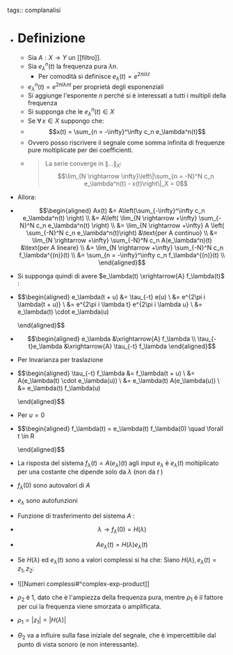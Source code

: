 tags:: complanalisi

- # Definizione
	- Sia $A : X \rightarrow Y$ un [[filtro]].
	- Sia $e_\lambda^n(t)$ la frequenza pura $\lambda n$.
		- Per comodità si definisce $e_\lambda(t) = e^{2\pi i \lambda t}$
	- $e^n_\lambda(t) = e^{2\pi i \lambda n t}$ per proprietà degli esponenziali
	- Si aggiunge l'esponente $n$ perché si è interessati a tutti i multipli della frequenza
	- Si supponga che le $e_\lambda^n(t) \in X$
	- Se $\forall\,x \in X$ suppongo che:
	- $$x(t) = \sum_{n = -\infty}^\infty c_n e_\lambda^n(t)$$
	- Ovvero posso riscrivere il segnale come somma infinita di frequenze pure moltiplicate per dei coefficienti.
	- > La serie converge in $\|\ldots\|_X$:
	  $$\lim_{N \rightarrow \infty}\left\|\sum_{n = -N}^N c_n e_\lambda^n(t) - x(t)\right\|_X = 0$$
- Allora:
- $$\begin{aligned}
  Ax(t) &= A\left(\sum_{-\infty}^\infty c_n e_\lambda^n(t) \right) \\
  &= A\left( \lim_{N \rightarrow +\infty} \sum_{-N}^N c_n e_\lambda^n(t)  \right) \\
  &= \lim_{N \rightarrow +\infty} A \left( \sum_{-N}^N c_n e_\lambda^n(t)\right) &\text{per A continuo} \\
  &= \lim_{N \rightarrow +\infty} \sum_{-N}^N c_n A(e_\lambda^n)(t) &\text{per A lineare} \\
  &= \lim_{N \rightarrow +\infty} \sum_{-N}^N c_n f_\lambda^{(n)}(t) \\
  &= \sum_{n = -\infty}^\infty c_n f_\lambda^{(n)}(t) \\
  \end{aligned}$$
- Si supponga quindi di avere $e_\lambda(t) \xrightarrow{A} f_\lambda(t)$ :
- $$\begin{aligned}
  e_\lambda(t + u) &= \tau_{-t} e(u) \\
    &= e^{2\pi i \lambda(t + u)} \\
    &= e^{2\pi i \lambda t} e^{2\pi i \lambda u} \\
    &= e_\lambda(t) \cdot e_\lambda(u)
    
  \end{aligned}$$
- $$\begin{aligned}
  e_\lambda &\xrightarrow{A} f_\lambda \\
  \tau_{-t}e_\lambda &\xrightarrow{A} \tau_{-t} f_\lambda
  \end{aligned}$$
- Per Invarianza per traslazione
- $$\begin{aligned}
  \tau_{-t} f_\lambda &= f_\lambda(t + u) \\
     &= A(e_\lambda(t) \cdot e_\lambda(u)) \\
     &= e_\lambda(t) A(e_\lambda(u)) \\
     &= e_\lambda(t) f_\lambda(u)
    
  \end{aligned}$$
- Per $u = 0$
- $$\begin{aligned}
  f_\lambda(t) = e_\lambda(t) f_\lambda(0) \quad \forall t \in R
  	  
  \end{aligned}$$
- La risposta del sistema $f_\lambda(t) = A(e_\lambda)(t)$ agli input $e_\lambda$ è $e_\lambda(t)$ moltiplicato per una costante che dipende solo da $\lambda$ (non da $t$ )
- $f_\lambda(0)$ sono autovalori di $A$
- $e_\lambda$ sono autofunzioni
- Funzione di trasferimento del sistema $A$ :
- $$\lambda \rightarrow f_\lambda(0) = H(\lambda)$$
- $$Ae_\lambda(t) = H(\lambda)e_\lambda(t)$$
- Se $H(\lambda)$ ed $e_\lambda(t)$ sono a valori complessi si ha che:
  Siano $H(\lambda), e_\lambda(t) = z_{1}, z_2$:
- ![[Numeri complessi#^complex-exp-product]]
- $\rho_2$ è 1, dato che è l'ampiezza della frequenza pura, mentre $\rho_1$ è il fattore per cui la frequenza viene smorzata o amplificata.
- $\rho_{1}=|z_1|=|H(\lambda)|$
- $\Theta_{2}$ va a influire sulla fase iniziale del segnale, che è impercettibile dal punto di vista sonoro (e non interessante).